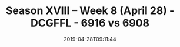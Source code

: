 ---
title: Season XVIII – Week 8 (April 28) - DCGFFL - 6916 vs 6908
teams_score:
- team: 6916
  score:
- team: 6908
  score: 38
mvp: Jim Roll (Pink), Jack Blaney (Gold)
game-ball: ''
season: 16
week: 8
date: '2019-04-28T09:11:44'
pageid: season-xviii-week-8-april-28-6916-vs-6908
---